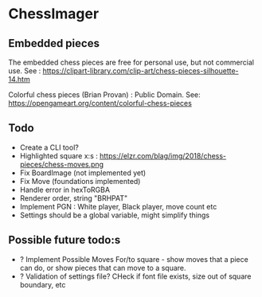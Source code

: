 # ChessImager

## Embedded pieces

The embedded chess pieces are free for personal use, but not commercial use. See : https://clipart-library.com/clip-art/chess-pieces-silhouette-14.htm

Colorful chess pieces (Brian Provan) : Public Domain. See: https://opengameart.org/content/colorful-chess-pieces

## Todo 

* Create a CLI tool?
* Highlighted square x:s : https://elzr.com/blag/img/2018/chess-pieces/chess-moves.png
* Fix BoardImage (not implemented yet)
* Fix Move (foundations implemented)
* Handle error in hexToRGBA
* Renderer order, string "BRHPAT"
* Implement PGN : White player, Black player, move count etc
* Settings should be a global variable, might simplify things 

## Possible future todo:s
* ? Implement Possible Moves For/to square - show moves that a piece can do, or show pieces that can move to a square.
* ? Validation of settings file? CHeck if font file exists, size out of square boundary, etc